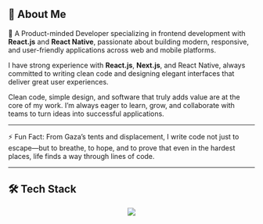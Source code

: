 ## 👋 About Me

🎯 A Product-minded Developer specializing in frontend development with **React.js** and **React Native**, passionate about building modern, responsive, and user-friendly applications across web and mobile platforms.

I have strong experience with **React.js**, **Next.js**, and React Native, always committed to writing clean code and designing elegant interfaces that deliver great user experiences.

Clean code, simple design, and software that truly adds value are at the core of my work.
I’m always eager to learn, grow, and collaborate with teams to turn ideas into successful applications.

---

⚡ Fun Fact: From Gaza’s tents and displacement, I write code not just to escape—but to breathe, to hope, and to prove that even in the hardest places, life finds a way through lines of code.

---

## 🛠️ Tech Stack

<p align="center">
  <a href="https://skillicons.dev">
    <img src="https://skillicons.dev/icons?i=java,html,css,js,ts,react,nextjs,redux,tailwind,styledcomponents,materialui,vite,webpack,babel,androidstudio,nodejs,express,mongodb,firebase,supabase,docker,netlify,vercel,git,github,gitlab,vscode,postman,npm,pnpm,figma,notion,obsidian,stackoverflow,linkedin,twitter,devto,discord" />
  </a>
</p>



